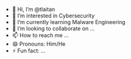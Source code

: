 - 👋 Hi, I’m @tlaitan
- 👀 I’m interested in Cybersecurity
- 🌱 I’m currently learning Malware Engineering
- 💞️ I’m looking to collaborate on ...
- 📫 How to reach me ...
- 😄 Pronouns: Him/He
- ⚡ Fun fact: ...

<!---
tlaitan/tlaitan is a ✨ special ✨ repository because its `README.md` (this file) appears on your GitHub profile.
You can click the Preview link to take a look at your changes.
--->
